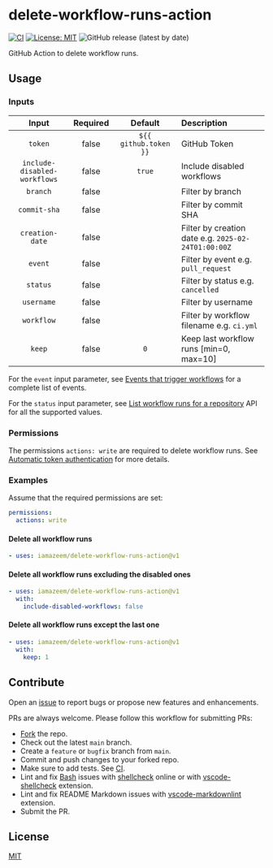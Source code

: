 # delete-workflow-runs-action

[![CI](https://github.com/iamazeem/delete-workflow-runs-action/actions/workflows/ci.yml/badge.svg?branch=main)](https://github.com/iamAzeem/delete-workflow-runs-action/actions/workflows/ci.yml)
[![License: MIT](https://img.shields.io/badge/license-MIT-darkgreen.svg?style=flat-square)](https://github.com/iamAzeem/delete-workflow-runs-action/blob/master/LICENSE)
![GitHub release (latest by date)](https://img.shields.io/github/v/release/iamAzeem/delete-workflow-runs-action?style=flat-square)

GitHub Action to delete workflow runs.

## Usage

### Inputs

|            Input             | Required |        Default        | Description                                         |
| :--------------------------: | :------: | :-------------------: | :-------------------------------------------------- |
|           `token`            |  false   | `${{ github.token }}` | GitHub Token                                        |
| `include-disabled-workflows` |  false   |        `true`         | Include disabled workflows                          |
|           `branch`           |  false   |                       | Filter by branch                                    |
|         `commit-sha`         |  false   |                       | Filter by commit SHA                                |
|       `creation-date`        |  false   |                       | Filter by creation date e.g. `2025-02-24T01:00:00Z` |
|           `event`            |  false   |                       | Filter by event e.g. `pull_request`                 |
|           `status`           |  false   |                       | Filter by status e.g. `cancelled`                   |
|          `username`          |  false   |                       | Filter by username                                  |
|          `workflow`          |  false   |                       | Filter by workflow filename e.g. `ci.yml`           |
|            `keep`            |  false   |          `0`          | Keep last workflow runs [min=0, max=10]             |

For the `event` input parameter, see [Events that trigger
workflows](https://docs.github.com/en/actions/writing-workflows/choosing-when-your-workflow-runs/events-that-trigger-workflows)
for a complete list of events.

For the `status` input parameter, see
[List workflow runs for a repository](https://docs.github.com/en/rest/actions/workflow-runs?apiVersion=2022-11-28#list-workflow-runs-for-a-repository)
API for all the supported values.

### Permissions

The permissions `actions: write` are required to delete workflow runs. See
[Automatic token authentication](https://docs.github.com/en/actions/security-for-github-actions/security-guides/automatic-token-authentication)
for more details.

### Examples

Assume that the required permissions are set:

```yml
permissions:
  actions: write
```

#### Delete all workflow runs

```yml
- uses: iamazeem/delete-workflow-runs-action@v1
```

#### Delete all workflow runs excluding the disabled ones

```yml
- uses: iamazeem/delete-workflow-runs-action@v1
  with:
    include-disabled-workflows: false
```

#### Delete all workflow runs except the last one

```yml
- uses: iamazeem/delete-workflow-runs-action@v1
  with:
    keep: 1
```

## Contribute

Open an
[issue](https://github.com/iamazeem/delete-workflow-runs-action/issues/new/choose)
to report bugs or propose new features and enhancements.

PRs are always welcome. Please follow this workflow for submitting PRs:

- [Fork](https://github.com/iamazeem/delete-workflow-runs-action/fork) the repo.
- Check out the latest `main` branch.
- Create a `feature` or `bugfix` branch from `main`.
- Commit and push changes to your forked repo.
- Make sure to add tests. See [CI](./.github/workflows/ci.yml).
- Lint and fix
  [Bash](https://www.gnu.org/savannah-checkouts/gnu/bash/manual/bash.html)
  issues with [shellcheck](https://www.shellcheck.net/) online or with
  [vscode-shellcheck](https://github.com/vscode-shellcheck/vscode-shellcheck)
  extension.
- Lint and fix README Markdown issues with
  [vscode-markdownlint](https://github.com/DavidAnson/vscode-markdownlint)
  extension.
- Submit the PR.

## License

[MIT](LICENSE)
